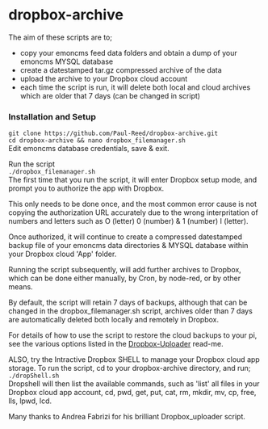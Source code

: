# dropbox-archive
The aim of these scripts are to;
+ copy your emoncms feed data folders and obtain a dump of your emoncms MYSQL database
+ create a datestamped tar.gz compressed archive of the data
+ upload the archive to your Dropbox cloud account
+ each time the script is run, it will delete both local and cloud archives which are older that 7 days (can be changed in script)

### Installation and Setup  
`git clone https://github.com/Paul-Reed/dropbox-archive.git`  
`cd dropbox-archive && nano dropbox_filemanager.sh`  
Edit emoncms database credentials, save & exit.

Run the script  
`./dropbox_filemanager.sh`  
The first time that you run the script, it will enter Dropbox setup mode, and prompt you to authorize the app with Dropbox.

This only needs to be done once, and the most common error cause is not copying the authorization URL accurately due to the wrong interpritation of numbers and letters such as O (letter) 0 (number) & 1 (number) I (letter).

Once authorized, it will continue to create a compressed datestamped backup file of your emoncms data directories & MYSQL database within your Dropbox cloud 'App' folder.

Running the script subsequently, will add further archives to Dropbox, which can be done either manually, by Cron, by node-red, or by other means.

By default, the script will retain 7 days of backups, although that can be changed in the dropbox_filemanager.sh script, archives older than 7 days are automatically deleted both locally and remotely in Dropbox.

For details of how to use the script to restore the cloud backups to your pi, see the various options listed in the [Dropbox-Uploader](Dropbox-Uploader-README.md) read-me.  

ALSO, try the Intractive Dropbox SHELL to manage your Dropbox cloud app storage. To run the script, cd to your dropbox-archive directory, and run;  
`./dropShell.sh`  
Dropshell will then list the available commands, such as 'list' all files in your Dropbox cloud app account, cd, pwd, get, put, cat, rm, mkdir, mv, cp, free, lls, lpwd, lcd.

Many thanks to Andrea Fabrizi for his brilliant Dropbox_uploader script.
